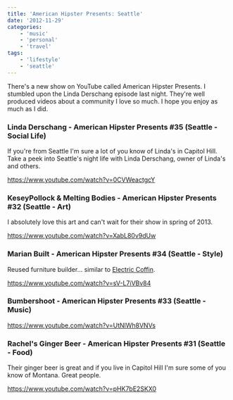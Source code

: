 ```yaml
---
title: 'American Hipster Presents: Seattle'
date: '2012-11-29'
categories:
    - 'music'
    - 'personal'
    - 'travel'
tags:
    - 'lifestyle'
    - 'seattle'
---
```


There's a new show on YouTube called American Hipster Presents. I stumbled upon the Linda Derschang episode last night. They're well produced videos about a community I love so much. I hope you enjoy as much as I did.

### Linda Derschang - American Hipster Presents #35 (Seattle - Social Life)

If you're from Seattle I'm sure a lot of you know of Linda's in Capitol Hill. Take a peek into Seattle's night life with Linda Derschang, owner of Linda's and others.

https://www.youtube.com/watch?v=0CVWeactgcY

### KeseyPollock & Melting Bodies - American Hipster Presents #32 (Seattle - Art)

I absolutely love this art and can't wait for their show in spring of 2013.

https://www.youtube.com/watch?v=XabL80v9dUw

### Marian Built - American Hipster Presents #34 (Seattle - Style)

Reused furniture builder… similar to [Electric Coffin](https://www.facebook.com/electriccoffin).

https://www.youtube.com/watch?v=sV-L7iVBv84

### Bumbershoot - American Hipster Presents #33 (Seattle - Music)

https://www.youtube.com/watch?v=UtNlWh8VNVs

### Rachel's Ginger Beer - American Hipster Presents #31 (Seattle - Food)

Their ginger beer is great and if you live in Capitol Hill I'm sure some of you know of Montana. Great people.

https://www.youtube.com/watch?v=pHK7bE2SKX0
